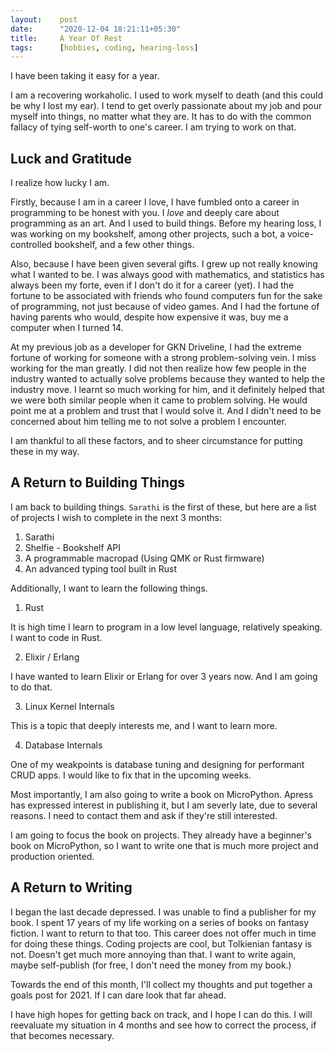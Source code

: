 ```yaml
---
layout:    post
date:      "2020-12-04 18:21:11+05:30"
title:     A Year Of Rest
tags:      [hobbies, coding, hearing-loss]
---
```


I have been taking it easy for a year.

I am a recovering workaholic. I used to work myself to death
(and this could be why I lost my ear). I tend to get overly passionate
about my job and pour myself into things, no matter what they are.
It has to do with the common fallacy of tying self-worth to one's career.
I am trying to work on that.

## Luck and Gratitude

I realize how lucky I am.

Firstly, because I am in a career I love, I have fumbled onto a career in
programming to be honest with you. I *love* and deeply care about
programming as an art. And I used to build things. Before my hearing loss,
I was working on my bookshelf, among other projects, such a bot, a
voice-controlled bookshelf, and a few other things.

Also, because I have been given several gifts. I grew up not really knowing
what I wanted to be. I was always good with mathematics,
and statistics has always been my forte, even if I don't do it for a career (yet).
I had the fortune to be associated with friends who found computers
fun for the sake of programming, not just because of video games.
And I had the fortune of having parents who would, despite how expensive it was,
buy me a computer when I turned 14.

At my previous job as a developer for GKN Driveline, I had the extreme fortune
of working for someone with a strong problem-solving vein. I miss working for the man greatly.
I did not then realize how few people in the industry wanted to actually solve problems
because they wanted to help the industry move. I learnt so much working for him,
and it definitely helped that we were both similar people when it came to problem solving.
He would point me at a problem and trust that I would solve it. And I didn't need to be
concerned about him telling me to not solve a problem I encounter.

I am thankful to all these factors, and to sheer circumstance for putting these in my way.

## A Return to Building Things

I am back to building things. `Sarathi` is the first of these, but here are
a list of projects I wish to complete in the next 3 months:

1. Sarathi
2. Shelfie - Bookshelf API
3. A programmable macropad (Using QMK or Rust firmware)
4. An advanced typing tool built in Rust

Additionally, I want to learn the following things.

1. Rust

It is high time I learn to program in a low level language, relatively speaking.
I want to code in Rust.

2. Elixir / Erlang

I have wanted to learn Elixir or Erlang for over 3 years now. And I am going to do that.

3. Linux Kernel Internals

This is a topic that deeply interests me, and I want to learn more.

4. Database Internals

One of my weakpoints is database tuning and designing for performant CRUD apps. I would like to fix that in the upcoming weeks.

Most importantly, I am also going to write a book on MicroPython. Apress has expressed
interest in publishing it, but I am severly late, due to several reasons. I need to contact
them and ask if they're still interested.

I am going to focus the book on projects. They already have a beginner's book on MicroPython,
so I want to write one that is much more project and production oriented.

## A Return to Writing

I began the last decade depressed. I was unable to find a publisher for my book. I spent 17 years of my life working on a series of books on fantasy fiction. I want to return to that too.
This career does not offer much in time for doing these things. Coding projects are cool, but Tolkienian fantasy is not. Doesn't get much more annoying than that. I want to write again, maybe self-publish (for free, I don't need the money from my book.)

Towards the end of this month, I'll collect my thoughts and put together a goals post for 2021. If I can dare look that far ahead.

I have high hopes for getting back on track, and I hope I can do this. I will reevaluate my situation in 4 months and see how to correct the process, if that becomes necessary.
